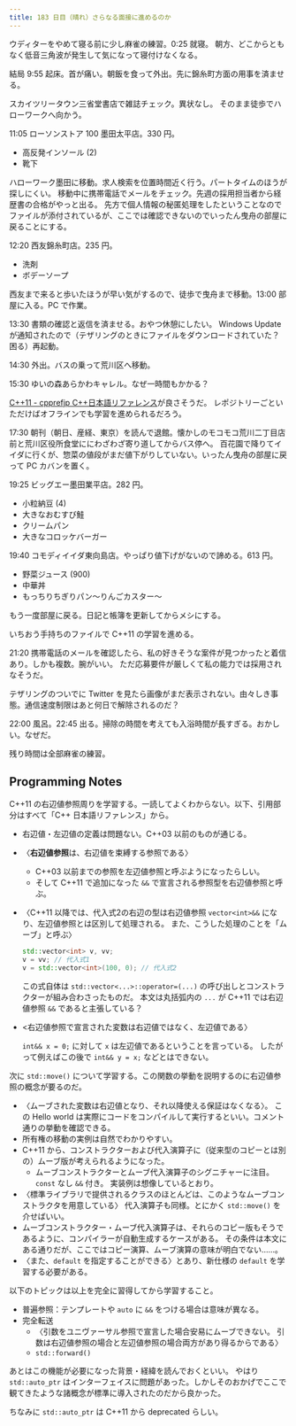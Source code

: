 ```yaml
---
title: 183 日目（晴れ）さらなる面接に進めるのか
--- 
```


ウディターをやめて寝る前に少し麻雀の練習。0:25 就寝。
朝方、どこからともなく低音三角波が発生して気になって寝付けなくなる。

結局 9:55 起床。首が痛い。朝飯を食って外出。先に錦糸町方面の用事を済ませる。

スカイツリータウン三省堂書店で雑誌チェック。異状なし。
そのまま徒歩でハローワークへ向かう。

11:05 ローソンストア 100 墨田太平店。330 円。

* 高反発インソール (2)
* 靴下

ハローワーク墨田に移動。求人検索を位置時間近く行う。パートタイムのほうが探しにくい。
移動中に携帯電話でメールをチェック。先週の採用担当者から経歴書の合格がやっと出る。
先方で個人情報の秘匿処理をしたということなのでファイルが添付されているが、ここでは確認できないのでいったん曳舟の部屋に戻ることにする。

12:20 西友錦糸町店。235 円。

* 洗剤
* ボデーソープ

西友まで来ると歩いたほうが早い気がするので、徒歩で曳舟まで移動。13:00 部屋に入る。PC で作業。

13:30 書類の確認と返信を済ませる。おやつ休憩にしたい。
Windows Update が通知されたので（テザリングのときにファイルをダウンロードされていた？ 困る）再起動。

14:30 外出。バスの乗って荒川区へ移動。

15:30 ゆいの森あらかわキャレル。なぜ一時間もかかる？

[C++11 - cpprefjp C++日本語リファレンス](https://cpprefjp.github.io/lang/cpp11.html)が良さそうだ。
レポジトリーごといただけばオフラインでも学習を進められるだろう。

17:30 朝刊（朝日、産経、東京）を読んで退館。懐かしのモコモコ荒川二丁目店前と荒川区役所食堂ににわざわざ寄り道してからバス停へ。
百花園で降りてイイダに行くが、惣菜の値段がまだ値下がりしていない。いったん曳舟の部屋に戻って PC カバンを置く。

19:25 ビッグエー墨田業平店。282 円。

* 小粒納豆 (4)
* 大きなおむすび鮭
* クリームパン
* 大きなコロッケバーガー

19:40 コモディイイダ東向島店。やっぱり値下げがないので諦める。613 円。

* 野菜ジュース (900)
* 中華丼
* もっちりちぎりパン～りんごカスター～

もう一度部屋に戻る。日記と帳簿を更新してからメシにする。

いちおう手持ちのファイルで C++11 の学習を進める。

21:20 携帯電話のメールを確認したら、私の好きそうな案件が見つかったと着信あり。しかも複数。腕がいい。
ただ応募要件が厳しくて私の能力では採用されなそうだ。

テザリングのついでに Twitter を見たら画像がまだ表示されない。由々しき事態。通信速度制限はあと何日で解除されるのだ？

22:00 風呂。22:45 出る。掃除の時間を考えても入浴時間が長すぎる。おかしい。なぜだ。

残り時間は全部麻雀の練習。

## Programming Notes

C++11 の右辺値参照周りを学習する。一読してよくわからない。以下、引用部分はすべて「C++ 日本語リファレンス」から。

* 右辺値・左辺値の定義は問題ない。C++03 以前のものが通じる。
* 〈**右辺値参照**は、右辺値を束縛する参照である〉
  * C++03 以前までの参照を左辺値参照と呼ぶようになったらしい。
  * そして C++11 で追加になった `&&` で宣言される参照型を右辺値参照と呼ぶ。
* 〈C++11 以降では、代入式2の右辺の型は右辺値参照 `vector<int>&&` になり、左辺値参照とは区別して処理される。
  また、こうした処理のことを「ムーブ」と呼ぶ〉

  ```c++
  std::vector<int> v, vv;
  v = vv; // 代入式1
  v = std::vector<int>(100, 0); // 代入式2
  ```

  この式自体は `std::vector<...>::operator=(...)` の呼び出しとコンストラクターが組み合わさったものだ。
  本文は丸括弧内の `...` が C++11 では右辺値参照 `&&` であると主張している？

* <右辺値参照で宣言された変数は右辺値ではなく、左辺値である〉

  `int&& x = 0;` に対して `x` は左辺値であるということを言っている。
  したがって例えばこの後で `int&& y = x;` などとはできない。

次に `std::move()` について学習する。この関数の挙動を説明するのに右辺値参照の概念が要るのだ。

* 〈ムーブされた変数は右辺値となり、それ以降使える保証はなくなる〉。
  この Hello world は実際にコードをコンパイルして実行するといい。コメント通りの挙動を確認できる。
* 所有権の移動の実例は自然でわかりやすい。
* C++11 から、コンストラクターおよび代入演算子に（従来型のコピーとは別の）ムーブ版が考えられるようになった。
  * ムーブコンストラクターとムーブ代入演算子のシグニチャーに注目。`const` なし `&&` 付き。
    実装例は想像しているとおり。
* 〈標準ライブラリで提供されるクラスのほとんどは、このようなムーブコンストラクタを用意している〉
  代入演算子も同様。とにかく `std::move()` を介せばいい。
* ムーブコンストラクター・ムーブ代入演算子は、それらのコピー版もそうであるように、コンパイラーが自動生成するケースがある。
  その条件は本文にある通りだが、ここではコピー演算、ムーブ演算の意味が明白でない……。
* 〈また、`default` を指定することができる〉とあり、新仕様の `default` を学習する必要がある。

以下のトピックは以上を完全に習得してから学習すること。

* 普遍参照：テンプレートや `auto` に `&&` をつける場合は意味が異なる。
* 完全転送
  * 〈引数をユニヴァーサル参照で宣言した場合安易にムーブできない。
    引数は右辺値参照の場合と左辺値参照の場合両方があり得るからである〉
  * `std::forward()`

あとはこの機能が必要になった背景・経緯を読んでおくといい。
やはり `std::auto_ptr` はインターフェイスに問題があった。しかしそのおかげでここで観てきたような諸概念が標準に導入されたのだから良かった。

ちなみに `std::auto_ptr` は C++11 から deprecated らしい。
